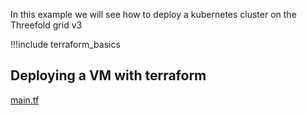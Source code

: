 In this example we will see how to deploy a kubernetes cluster on the Threefold grid v3

!!!include terraform_basics


## Deploying a VM with terraform

[main.tf](https://github.com/threefoldtech/terraform-provider-grid/raw/development/examples/resources/k8s/main.tf ':include :type=code')

